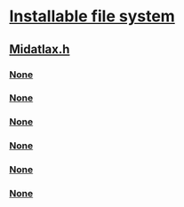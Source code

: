 # [Installable file system](../_ifsk/index.md)
## [Midatlax.h](index.md)
### [None](../midatlax/nf-midatlax-rxassociatecontextwithmid.md)
### [None](../midatlax/nf-midatlax-rxcreatemidatlas.md)
### [None](../midatlax/nf-midatlax-rxdestroymidatlas.md)
### [None](../midatlax/nf-midatlax-rxmapanddissociatemidfromcontext.md)
### [None](../midatlax/nf-midatlax-rxmapmidtocontext.md)
### [None](../midatlax/nf-midatlax-rxreassociatemid.md)
